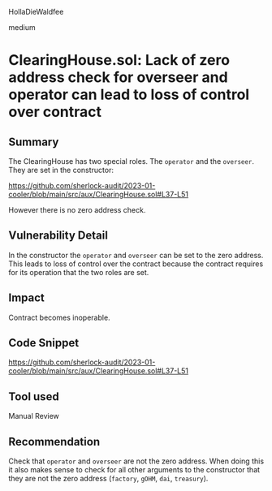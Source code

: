 HollaDieWaldfee

medium

# ClearingHouse.sol: Lack of zero address check for overseer and operator can lead to loss of control over contract

## Summary
The ClearingHouse has two special roles. The `operator` and the `overseer`.
They are set in the constructor: 

https://github.com/sherlock-audit/2023-01-cooler/blob/main/src/aux/ClearingHouse.sol#L37-L51

However there is no zero address check.

## Vulnerability Detail
In the constructor the `operator` and `overseer` can be set to the zero address. This leads to loss of control over the contract because the contract requires for its operation that the two roles are set.

## Impact
Contract becomes inoperable.

## Code Snippet
https://github.com/sherlock-audit/2023-01-cooler/blob/main/src/aux/ClearingHouse.sol#L37-L51

## Tool used
Manual Review

## Recommendation
Check that `operator` and `overseer` are not the zero address.
When doing this it also makes sense to check for all other arguments to the constructor that they are not the zero address (`factory`, `gOHM`, `dai`, `treasury`).